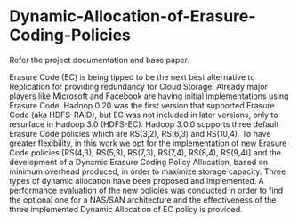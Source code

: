 # Dynamic-Allocation-of-Erasure-Coding-Policies

Refer the project documentation and base paper.

Erasure Code (EC) is being tipped to be the next best alternative to Replication for providing redundancy for Cloud Storage. Already major players like Microsoft and Facebook are having initial implementations using Erasure Code. Hadoop 0.20 was the first version that supported Erasure Code (aka HDFS-RAID), but EC was not included in later versions, only to resurface in Hadoop 3.0 (HDFS-EC). Hadoop 3.0.0 supports three default Erasure Code policies which are RS(3,2), RS(6,3) and RS(10,4). To have greater flexibility, in this work we opt for the implementation of new Erasure Code policies [RS(4,3), RS(5,3), RS(7,3), RS(7,4), RS(8,4), RS(9,4)] and the development of a Dynamic Erasure Coding Policy Allocation, based on minimum overhead produced, in order to maximize storage capacity. Three types of dynamic allocation have been proposed and implemented. A performance evaluation of the new policies was conducted in order to find the optional one for a NAS/SAN architecture and the effectiveness of the three implemented Dynamic Allocation of EC policy is provided.
